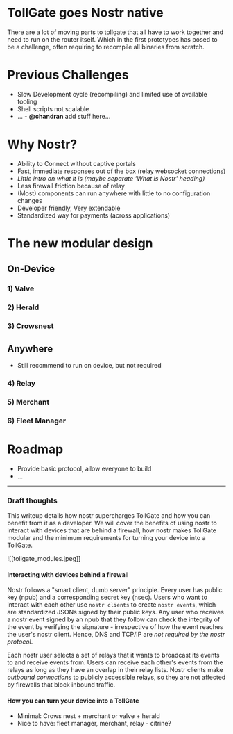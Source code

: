 # TollGate goes Nostr native
There are a lot of moving parts to tollgate that all have to work together and need to run on the router itself. Which in the first prototypes has posed to be a challenge, often requiring to recompile all binaries from scratch.
# Previous Challenges 
- Slow Development cycle (recompiling) and limited use of available tooling
- Shell scripts not scalable
- ... - **@chandran** add stuff here...
# Why Nostr?
- Ability to Connect without captive portals
- Fast, immediate responses out of the box (relay websocket connections)
- *Little intro on what it is (maybe separate 'What is Nostr' heading)*
- Less firewall friction because of relay
- (Most) components can run anywhere with little to no configuration changes
- Developer friendly, Very extendable
- Standardized way for payments (across applications) 

# The new modular design


## On-Device
### 1) Valve
### 2) Herald
### 3) Crowsnest

## Anywhere
- Still recommend to run on device, but not required
### 4) Relay
### 5) Merchant
### 6) Fleet Manager

# Roadmap
- Provide basic protocol, allow everyone to build
- ...











-------------------------

### Draft thoughts

This writeup details how nostr supercharges TollGate and how you can benefit from it as a developer. We will cover the benefits of using nostr to interact with devices that are behind a firewall, how nostr makes TollGate modular and the minimum requirements for turning your device into a TollGate.

![[tollgate_modules.jpeg]]


#### Interacting with  devices behind a firewall

Nostr follows a "smart client, dumb server" principle. Every user has public key (npub) and a corresponding secret key (nsec). Users who want to interact with each other use `nostr clients` to create `nostr events`, which are standardized JSONs signed by their public keys. Any user who receives a nostr event signed by an npub that they follow can check the integrity of the event by verifying the signature - irrespective of how the event reaches the user's nostr client. Hence, DNS and TCP/IP are *not required by the nostr protocol*. 

Each nostr user selects a set of relays that it wants to broadcast its events to and receive events from. Users can receive each other's events from the relays as long as they have an overlap in their relay lists. Nostr clients make *outbound connections* to publicly accessible relays, so they are not affected by firewalls that block inbound traffic.

#### How you can turn your device into a TollGate

* Minimal: Crows nest + merchant or valve + herald
* Nice to have: fleet manager, merchant, relay - citrine?